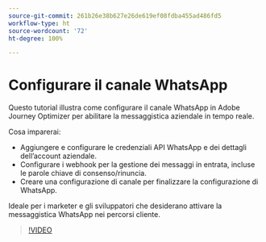 ```yaml
---
source-git-commit: 261b26e38b627e26de619ef08fdba455ad486fd5
workflow-type: ht
source-wordcount: '72'
ht-degree: 100%

---
```

# Configurare il canale WhatsApp

Questo tutorial illustra come configurare il canale WhatsApp in Adobe Journey Optimizer per abilitare la messaggistica aziendale in tempo reale.

Cosa imparerai:

* Aggiungere e configurare le credenziali API WhatsApp e dei dettagli dell’account aziendale.
* Configurare i webhook per la gestione dei messaggi in entrata, incluse le parole chiave di consenso/rinuncia.
* Creare una configurazione di canale per finalizzare la configurazione di WhatsApp.

Ideale per i marketer e gli sviluppatori che desiderano attivare la messaggistica WhatsApp nei percorsi cliente.

>[!VIDEO](https://video.tv.adobe.com/v/3470276/?learn=on&enablevpops&captions=ita)
